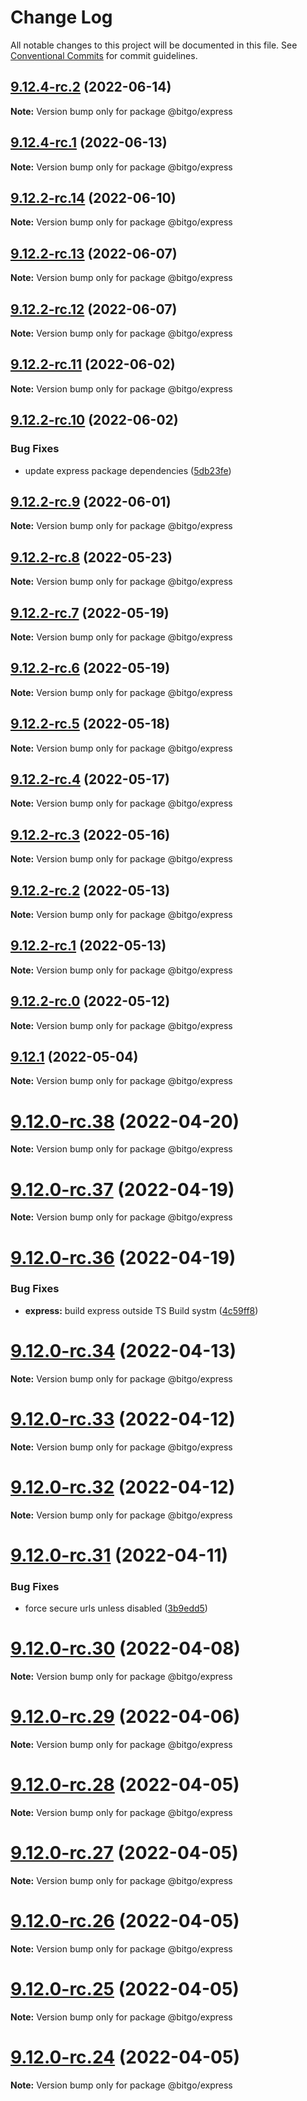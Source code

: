# Change Log

All notable changes to this project will be documented in this file.
See [Conventional Commits](https://conventionalcommits.org) for commit guidelines.

## [9.12.4-rc.2](https://github.com/BitGo/BitGoJS/compare/@bitgo/express@9.12.4-rc.1...@bitgo/express@9.12.4-rc.2) (2022-06-14)

**Note:** Version bump only for package @bitgo/express





## [9.12.4-rc.1](https://github.com/BitGo/BitGoJS/compare/@bitgo/express@9.12.2-rc.14...@bitgo/express@9.12.4-rc.1) (2022-06-13)

**Note:** Version bump only for package @bitgo/express





## [9.12.2-rc.14](https://github.com/BitGo/BitGoJS/compare/@bitgo/express@9.12.2-rc.13...@bitgo/express@9.12.2-rc.14) (2022-06-10)

**Note:** Version bump only for package @bitgo/express





## [9.12.2-rc.13](https://github.com/BitGo/BitGoJS/compare/@bitgo/express@9.12.2-rc.12...@bitgo/express@9.12.2-rc.13) (2022-06-07)

**Note:** Version bump only for package @bitgo/express





## [9.12.2-rc.12](https://github.com/BitGo/BitGoJS/compare/@bitgo/express@9.12.2-rc.11...@bitgo/express@9.12.2-rc.12) (2022-06-07)

**Note:** Version bump only for package @bitgo/express





## [9.12.2-rc.11](https://github.com/BitGo/BitGoJS/compare/@bitgo/express@9.12.2-rc.10...@bitgo/express@9.12.2-rc.11) (2022-06-02)

**Note:** Version bump only for package @bitgo/express





## [9.12.2-rc.10](https://github.com/BitGo/BitGoJS/compare/@bitgo/express@9.12.2-rc.9...@bitgo/express@9.12.2-rc.10) (2022-06-02)


### Bug Fixes

* update express package dependencies ([5db23fe](https://github.com/BitGo/BitGoJS/commit/5db23fe3c8daa0ff0613e6e37b2097774bf67fb6))





## [9.12.2-rc.9](https://github.com/BitGo/BitGoJS/compare/@bitgo/express@9.12.2-rc.8...@bitgo/express@9.12.2-rc.9) (2022-06-01)

**Note:** Version bump only for package @bitgo/express





## [9.12.2-rc.8](https://github.com/BitGo/BitGoJS/compare/@bitgo/express@9.12.2-rc.7...@bitgo/express@9.12.2-rc.8) (2022-05-23)

**Note:** Version bump only for package @bitgo/express





## [9.12.2-rc.7](https://github.com/BitGo/BitGoJS/compare/@bitgo/express@9.12.2-rc.6...@bitgo/express@9.12.2-rc.7) (2022-05-19)

**Note:** Version bump only for package @bitgo/express





## [9.12.2-rc.6](https://github.com/BitGo/BitGoJS/compare/@bitgo/express@9.12.2-rc.5...@bitgo/express@9.12.2-rc.6) (2022-05-19)

**Note:** Version bump only for package @bitgo/express





## [9.12.2-rc.5](https://github.com/BitGo/BitGoJS/compare/@bitgo/express@9.12.2-rc.4...@bitgo/express@9.12.2-rc.5) (2022-05-18)

**Note:** Version bump only for package @bitgo/express





## [9.12.2-rc.4](https://github.com/BitGo/BitGoJS/compare/@bitgo/express@9.12.2-rc.3...@bitgo/express@9.12.2-rc.4) (2022-05-17)

**Note:** Version bump only for package @bitgo/express





## [9.12.2-rc.3](https://github.com/BitGo/BitGoJS/compare/@bitgo/express@9.12.2-rc.2...@bitgo/express@9.12.2-rc.3) (2022-05-16)

**Note:** Version bump only for package @bitgo/express





## [9.12.2-rc.2](https://github.com/BitGo/BitGoJS/compare/@bitgo/express@9.12.2-rc.1...@bitgo/express@9.12.2-rc.2) (2022-05-13)

**Note:** Version bump only for package @bitgo/express





## [9.12.2-rc.1](https://github.com/BitGo/BitGoJS/compare/@bitgo/express@9.12.2-rc.0...@bitgo/express@9.12.2-rc.1) (2022-05-13)

**Note:** Version bump only for package @bitgo/express





## [9.12.2-rc.0](https://github.com/BitGo/BitGoJS/compare/@bitgo/express@9.12.1...@bitgo/express@9.12.2-rc.0) (2022-05-12)

**Note:** Version bump only for package @bitgo/express





## [9.12.1](https://github.com/BitGo/BitGoJS/compare/@bitgo/express@9.12.0...@bitgo/express@9.12.1) (2022-05-04)

**Note:** Version bump only for package @bitgo/express





# [9.12.0-rc.38](https://github.com/BitGo/BitGoJS/compare/@bitgo/express@9.12.0-rc.37...@bitgo/express@9.12.0-rc.38) (2022-04-20)

**Note:** Version bump only for package @bitgo/express





# [9.12.0-rc.37](https://github.com/BitGo/BitGoJS/compare/@bitgo/express@9.12.0-rc.36...@bitgo/express@9.12.0-rc.37) (2022-04-19)

**Note:** Version bump only for package @bitgo/express





# [9.12.0-rc.36](https://github.com/BitGo/BitGoJS/compare/@bitgo/express@9.12.0-rc.35...@bitgo/express@9.12.0-rc.36) (2022-04-19)


### Bug Fixes

* **express:** build express outside TS Build systm ([4c59ff8](https://github.com/BitGo/BitGoJS/commit/4c59ff87a4a03f4a324d0a126e00dd19c5acf44d))





# [9.12.0-rc.34](https://github.com/BitGo/BitGoJS/compare/@bitgo/express@9.12.0-rc.33...@bitgo/express@9.12.0-rc.34) (2022-04-13)

**Note:** Version bump only for package @bitgo/express





# [9.12.0-rc.33](https://github.com/BitGo/BitGoJS/compare/@bitgo/express@9.12.0-rc.32...@bitgo/express@9.12.0-rc.33) (2022-04-12)

**Note:** Version bump only for package @bitgo/express





# [9.12.0-rc.32](https://github.com/BitGo/BitGoJS/compare/@bitgo/express@9.12.0-rc.31...@bitgo/express@9.12.0-rc.32) (2022-04-12)

**Note:** Version bump only for package @bitgo/express





# [9.12.0-rc.31](https://github.com/BitGo/BitGoJS/compare/@bitgo/express@9.12.0-rc.30...@bitgo/express@9.12.0-rc.31) (2022-04-11)


### Bug Fixes

* force secure urls unless disabled ([3b9edd5](https://github.com/BitGo/BitGoJS/commit/3b9edd593016f82fa69a4fe740ea706fe1daeee7))





# [9.12.0-rc.30](https://github.com/BitGo/BitGoJS/compare/@bitgo/express@9.12.0-rc.22...@bitgo/express@9.12.0-rc.30) (2022-04-08)

**Note:** Version bump only for package @bitgo/express





# [9.12.0-rc.29](https://github.com/BitGo/BitGoJS/compare/@bitgo/express@9.12.0-rc.22...@bitgo/express@9.12.0-rc.29) (2022-04-06)

**Note:** Version bump only for package @bitgo/express





# [9.12.0-rc.28](https://github.com/BitGo/BitGoJS/compare/@bitgo/express@9.12.0-rc.22...@bitgo/express@9.12.0-rc.28) (2022-04-05)

**Note:** Version bump only for package @bitgo/express





# [9.12.0-rc.27](https://github.com/BitGo/BitGoJS/compare/@bitgo/express@9.12.0-rc.22...@bitgo/express@9.12.0-rc.27) (2022-04-05)

**Note:** Version bump only for package @bitgo/express





# [9.12.0-rc.26](https://github.com/BitGo/BitGoJS/compare/@bitgo/express@9.12.0-rc.22...@bitgo/express@9.12.0-rc.26) (2022-04-05)

**Note:** Version bump only for package @bitgo/express





# [9.12.0-rc.25](https://github.com/BitGo/BitGoJS/compare/@bitgo/express@9.12.0-rc.22...@bitgo/express@9.12.0-rc.25) (2022-04-05)

**Note:** Version bump only for package @bitgo/express





# [9.12.0-rc.24](https://github.com/BitGo/BitGoJS/compare/@bitgo/express@9.12.0-rc.22...@bitgo/express@9.12.0-rc.24) (2022-04-05)

**Note:** Version bump only for package @bitgo/express
